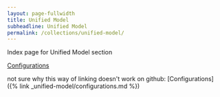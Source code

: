 ```yaml
---
layout: page-fullwidth
title: Unified Model
subheadline: Unified Model
permalink: /collections/unified-model/
---
```


Index page for Unified Model section

[Configurations](configurations)

not sure why this way of linking doesn't work on github:
[Configurations]({% link _unified-model/configurations.md %})
